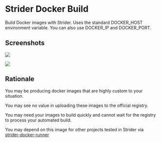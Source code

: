 # Strider Docker Build

Build Docker images with Strider. Uses the standard DOCKER_HOST environment variable. You can also use DOCKER_IP and DOCKER_PORT.

## Screenshots

![](https://dewdrop.knban.com/028b72eb48c817b56a16a608a8e27812.jpg)

![](https://dewdrop.knban.com/65388cf5a9f41c144e8ade486d3565cf.jpg)


## Rationale

You may be producing docker images that are highly custom to your situation.

You may see no value in uploading these images to the official registry.

You may need your images to build quickly and cannot wait for the registry to process your automated build.

You may depend on this image for other projects tested in Strider via [strider-docker-runner](https://github.com/Strider-CD/strider-docker-runner)
